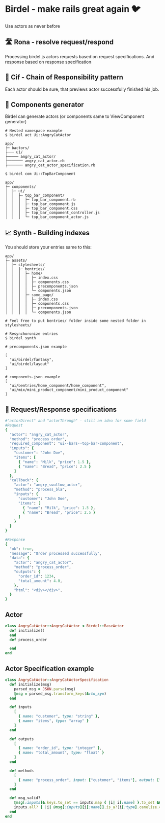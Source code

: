 # Birdel - make rails great again 🐦

Use actors as never before

## 🛣️ Rona - resolve request/respond

Processing birdel.js actors requests based on request specifications. And response based on response specification

## 🔄 Cif - Chain of Responsibility pattern

Each actor should be sure, that previews actor successfully finished his job.

## 🧩 Components generator

Birdel can generate actors (or components same to ViewComponent generator)

```
# Nested namespace example
$ birdel act Ui::AngryCatActor
```

```
app/
├─ bactors/
├─── ui/
├───── angry_cat_actor/
├─────── angry_cat_actor.rb
├─────── angry_cat_actor_specification.rb
```

```
$ birdel com Ui::TopBarComponent
```

```
app/
├─ components/
│  ├─ ui/
│  │  ├─ top_bar_component/
│  │  │  ├─ top_bar_component.rb
│  │  │  ├─ top_bar_component.js
│  │  │  ├─ top_bar_component.css
│  │  │  ├─ top_bar_component_controller.js
│  │  │  └─ top_bar_component_actor.js
```

## 📈 Synth - Building indexes

You should store your entries same to this:
```
app/
├─ assets/
│  ├─ stylesheets/
│  │  ├─ bentries/
│  │  │  ├─ home/
│  │  │  │  ├─ index.css
│  │  │  │  ├─ components.css
│  │  │  │  ├─ precomponents.json
│  │  │  │  └─ components.json
│  │  │  ├─ some_page/
│  │  │  │  ├─ index.css
│  │  │  │  ├─ components.css
│  │  │  │  ├─ precomponents.json
│  │  │  │  └─ components.json

# Feel free to put bentries/ folder inside some nested folder in stylesheets/
```

```
# Resynchoronize entries
$ birdel synth
```

```
# precomponents.json example

[
  "ui/birdel/fantasy",
  "ui/birdel/layout"
]

# components.json example
[
  "ui/bentries/home_component/home_component",
  "ui/mix/mini_product_component/mini_product_component"
]
```

## 📜 Request/Response specifications

```ruby
#"actorDirect" and "actorThrough" - still an idea for some field
#Request
{
  "actor": "angry_cat_actor",
  "method": "process_order",
  "required_component": "ui--bars--top-bar-component",
  "inputs": {
    "customer": "John Doe",
    "items": [
      { "name": "Milk", "price": 1.5 },
      { "name": "Bread", "price": 2.5 }
    ]
  },
  "callback": {
    "actor": "angry_swallow_actor",
    "method": "process_bla",
    "inputs": {
      "customer": "John Doe",
      "items": [
        { "name": "Milk", "price": 1.5 },
        { "name": "Bread", "price": 2.5 }
      ]
    }
  }
}

#Response
{
  "ok": true,
  "message": "Order processed successfully",
  "data": {
    "actor": "angry_cat_actor",
    "method": "process_order",
    "outputs": {
      "order_id": 1234,
      "total_amount": 4.0,
    },
    "html": "<div></div>",
  }
}
```

## Actor

```ruby
class AngryCatActor::AngryCatActor < Birdel::BaseActor
  def initialize()
  end
  def process_order

  end
end
```

## Actor Specification example

```ruby
class AngryCatActor::AngryCatActorSpecification
  def initialize(msg)
    parsed_msg = JSON.parse(msg)
    @msg = parsed_msg.transform_keys(&:to_sym)
  end

  def inputs
    [
      { name: "customer", type: "string" },
      { name: "items", type: "array" }
    ]
  end

  def outputs
    [
      { name: "order_id", type: "integer" },
      { name: "total_amount", type: "float" }
    ]
  end

  def methods
    [
      { name: "process_order", input: ["customer", "items"], output: ["order_id", "total_amount"] }
    ]
  end

  def msg_valid?
    @msg[:inputs]&.keys.to_set == inputs.map { |i| i[:name] }.to_set &&
    inputs.all? { |i| @msg[:inputs][i[:name]].is_a?(i[:type].camelize.constantize) }
  end
end
```